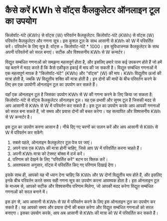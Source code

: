 कैसे करें KWh से वॉट्स कैलकुलेटर ऑनलाइन टूल का उपयोग
====================================================

किलोवॉट-घंटे (KWh) से वॉट्स (W) परिवर्तन कैलकुलेटर: किलोवॉट-घंटे (KWh) से वॉट्स (W) परिवर्तन कैलकुलेटर और गणना सूत्र। इस कुशल टूल के साथ आसानी से KWh को W में परिवर्तित करें। परिवर्तन के लिए सूत्र है: वॉट्स = किलोवॉट-घंटे \* 1000। इस सुविधाजनक कैलकुलेटर के साथ अपनी परिवर्तनों को सरल बनाएं। सटीक और विश्वसनीय KWh से W कन्वर्टर।

विद्युत सम्बंधित गणनाओं को समझना महत्वपूर्ण होता है, और इसलिए हमारे पास कई उपकरण होते हैं जो हमें यह बताने में मदद करते हैं कि कैसे एकीकृत इकाई में माप की जा सकती है। विद्युत सम्बंधित गणनाओं में एक महत्वपूर्ण मापक है "किलोवॉट-घंटे" (KWh) और "वॉट्स" (W) की माप। KWh विद्युतीय ऊर्जा की मात्रा होती है, जबकि W विद्युतीय शक्ति की मात्रा होती है। इन दोनों की मापों के बीच परिवर्तन करने के लिए हम एक उपयोगी ऑनलाइन टूल का उपयोग कर सकते हैं।

यहाँ एक ऑनलाइन टूल है जिसका उपयोग KWh से W की गणना करने के लिए किया जा सकता है: किलोवॉट-घंटे से वॉट्स कैलकुलेटर ऑनलाइन टूल। यह एक प्रभावी और सुगम टूल है जिसकी मदद से आप आसानी से KWh से W में परिवर्तन कर सकते हैं। इस टूल का उपयोग करके आप आपकी गणनाओं को सरल बना सकते हैं, जो समय और प्रयास दोनों की बचत करेगा। यह सत्यापित और विश्वसनीय KWh से W कन्वर्टर है।

इस टूल का उपयोग करना आसान है। नीचे दिए गए चरणों का पालन करें और आप आसानी से KWh से W में परिवर्तन कर सकेंगे:

1. सबसे पहले, ऑनलाइन कैलकुलेटर टूल पेज पर जाएं।
2. अपने पास एक KWh की मात्रा होनी चाहिए, जिसे आप W में परिवर्तित करना चाहते हैं।
3. अपनी KWh मात्रा को टेक्स्ट बॉक्स में दर्ज करें।
4. परिणाम को देखने के लिए "परिवर्तित करें" बटन पर क्लिक करें।
5. आवश्यकता अनुसार, वॉट्स में परिवर्तित किए गए परिणाम दिखाई देगा।

इसके साथ ही, आपको यह भी ध्यान देना चाहिए कि KWh और W दोनों विद्युतीय माप होते हैं, और इसलिए इनके बीच परिवर्तन करते समय सही गणना सूत्र का उपयोग करना आवश्यक होता है। इस ऑनलाइन टूल के माध्यम से, आपको सटीक और विश्वसनीय परिणाम मिलेगा, जो आपकी मदद करेगा विद्युत सम्बंधित गणनाओं को सरल बनाने में।

इस ढंग से, आप आसानी से KWh से W में परिवर्तन करने के लिए इस ऑनलाइन टूल का उपयोग कर सकते हैं। यह आपको समय और प्रयास दोनों की बचत करेगा और विद्युत सम्बंधित गणनाओं को सरल बनाएगा। इसका उपयोग करके, आप अब आसानी से KWh की मात्रा को W में परिवर्तित कर सकते हैं।